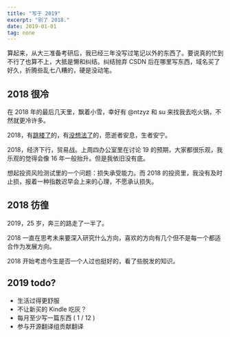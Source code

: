 ```yaml
---
title: "写于 2019"
excerpt: "别了 2018."
date: 2019-01-01
tag: none
---
```


算起来，从大三准备考研后，我已经三年没写过笔记以外的东西了。要说真的忙到不行了也算不上，大抵是懒和纠结。纠结抛弃 CSDN 后在哪里写东西，域名买了好久，折腾些乱七八糟的，硬是没动笔。

## 2018 很冷

在 2018 年的最后几天里，飘着小雪，幸好有 @ntzyz 和 su 来找我去吃火锅，不然就更冷许多。

2018，有[跳楼了][1]的，有[没想法了][2]的，愿逝者安息，生者安宁。

2018，经济下行，贸易战。上周四办公室里在讨论 19 的预期，大家都很乐观，我乐观的觉得会像 16 年一般抬升。但是我依旧没有底。

想起投资风险测试里的一个问题：损失承受能力。而 2018 的投资里，我没有及时止损，报着一种指数迟早会上来的心理，不愿承认损失。

## 2018 彷徨

2019，25 岁，奔三的路走了一半了。

2018 一直在思考未来要深入研究什么方向，喜欢的方向有几个但不是每一个都适合作为发展方向。

2018 开始考虑今生是否一个人过也挺好的，看了些脱发的知识。

## 2019 todo?

* 生活过得更舒服
* 不让新买的 Kindle 吃灰？
* 每月至少写一篇东西 ( 1 / 12 )
* 参与开源翻译组贡献翻译

[1]:https://zh.wikipedia.org/wiki/%E9%99%B6%E5%B4%87%E5%9B%AD%E4%BA%8B%E4%BB%B6
[2]:https://zh.wikipedia.org/wiki/%E8%B0%AD%E7%A7%A6%E4%B8%9C%E4%BA%8B%E4%BB%B6
